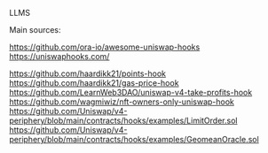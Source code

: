 LLMS


Main sources:

https://github.com/ora-io/awesome-uniswap-hooks
https://uniswaphooks.com/

https://github.com/haardikk21/points-hook
https://github.com/haardikk21/gas-price-hook
https://github.com/LearnWeb3DAO/uniswap-v4-take-profits-hook
https://github.com/wagmiwiz/nft-owners-only-uniswap-hook
https://github.com/Uniswap/v4-periphery/blob/main/contracts/hooks/examples/LimitOrder.sol
https://github.com/Uniswap/v4-periphery/blob/main/contracts/hooks/examples/GeomeanOracle.sol


